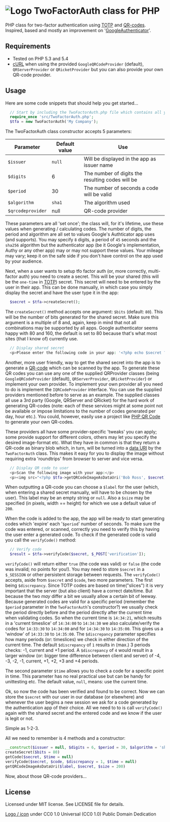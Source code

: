 # ![Logo](https://raw.githubusercontent.com/RobThree/TwoFactorAuth/master/logo.png) TwoFactorAuth class for PHP

PHP class for two-factor authentication using [TOTP](http://en.wikipedia.org/wiki/Time-based_One-time_Password_Algorithm) and [QR-codes](http://en.wikipedia.org/wiki/QR_code). Inspired, based and mostly an improvement on '[GoogleAuthenticator](https://github.com/PHPGangsta/GoogleAuthenticator)'.

## Requirements

* Tested on PHP 5.3 and 5.4
* [cURL](http://php.net/manual/en/book.curl.php) when using the provided `GoogleQRCodeProvider` (default), `QRServerProvider` or `QRicketProvider` but you can also provide your own QR-code provider.


## Usage

Here are some code snippets that should help you get started...

````php
  // Start by including the TwoFactorAuth.php file which contains all you need (for now)
  require_once 'src/TwoFactorAuth.php';
  $tfa = new TwoFactorAuth('My Company');
````

The TwoFactorAuth class constructor accepts 5 parameters:

Parameter         | Default value | Use 
------------------|---------------|--------------------------------------------------
`$issuer`         | `null`        | Will be displayed in the app as issuer name
`$digits`         | 6             | The number of digits the resulting codes will be
`$period`         | 30            | The number of seconds a code will be valid
`$algorithm`      | `sha1`        | The algorithm used
`$qrcodeprovider` | null          | QR-code provider

These parameters are all 'set once'; the class will, for it's lifetime, use these values when generating / calculating codes. The number of digits, the period and algorithm are all set to values Google's Authticator app uses (and supports). You may specify `8` digits, a period of `45` seconds and the `sha256` algorithm but the authenticator app (be it Google's implementation, Authy or any other app) may or may not support these values. Your mileage may vary; keep it on the safe side if you don't have control on the app used by your audience.

Next, when a user wants to setup tfo factor auth (or, more correctly, multi-factor auth) you need to create a secret. This will be your shared (this will be the `one-time` in [TOTP](http://en.wikipedia.org/wiki/Time-based_One-time_Password_Algorithm)) secret. This secret will need to be entered by the user in their app. This can be done manually, in which case you simply display the secret and have the user type it in the app:

````php
  $secret = $tfa->createSecret();
````

The `createSecret()` method accepts one argument: `$bits` (default: `80`). This will be the number of bits generated for the shared secret. Make sure this argument is a multiple of 8 and, again, keep in mind that not all combinations may be supported by all apps. Google authenticator seems happy with 80 and 160, the default is set to 80 because that's what most sites (that I know of) currently use.

````php
  // Display shared secret
  <p>Please enter the following code in your app: '<?php echo $secret ?>'</p>
````

Another, more user friendly, way to get the shared secret into the app is to generate a [QR-code](http://en.wikipedia.org/wiki/QR_code) which can be scanned by the app. To generate these QR codes you can use any one of the supplied QRProvider classes (being `GoogleQRCodeProvider` (default), `QRServerProvider`, `QRicketProvider`) or implement your own provider. To implement your own provider all you need to do is implement the `IQRCodeProvider` interface. You can use the supplied providers mentioned before to serve as an example. The supplied classes all use a 3rd party (Google, QRServer and QRicket) for the hard work of generating QR-codes (note: each of these services might at some point not be available or impose limitations to the number of codes generated per day, hour etc.). You could, however, easily use a project like [PHP QR Code](http://phpqrcode.sourceforge.net/) to generate your own QR-codes.

These providers all have some provider-specific 'tweaks' you can apply; some provide support for different colors, others may let you specify the desired image-format etc. What they have in common is that they return a QR-code as binary blob which, in turn, will be turned into a [data URI](http://en.wikipedia.org/wiki/Data_URI_scheme) by the `TwoFactorAuth` class. This makes it easy for you to display the image without requiring extra 'roundtrips' from browser to server and vice versa.

````php
  // Display QR code to user
  <p>Scan the following image with your app:</p>
  <p><img src="<?php $tfa->getQRCodeImageAsDataUri('Bob Ross', $secret) ?>"></p>
````

When outputting a QR-code you can choose a `$label` for the user (which, when entering a shared secret manually, will have to be chosen by the user). This label may be an empty string or `null`. Also a `$size` may be specified (in pixels, width == height) for which we use a default value of `200`.

When the code is added to the app, the app will be ready to start generating codes which 'expire' each '`$period`' number of seconds. To make sure the code was entered, or scanned, correctly you need to verify this by having the user enter a generated code. To check if the generated code is valid you call the `verifyCode()` method:

````php
  // Verify code
  $result = $tfa->verifyCode($secret, $_POST['verification']);
````

`verifyCode()` will return either `true` (the code was valid) or `false` (the code was invalid; no points for you!). You may need to store `$secret` in a `$_SESSION` or other persistent storage between requests. The `verifyCode()` accepts, aside from `$secret` and `$code`, two more parameters. The first being `$discrepancy`. Since TOTP codes are based on time("slices") it is very important that the server (but also client) have a correct date/time. But because the two *may* differ a bit we usually allow a certain bit of leeway. Because generated codes are valid for a specific period (remember the `$period` parameter in the `TwoFactorAuth`'s constructor?) we usually check the period directly before and the period directly after the current time when validating codes. So when the current time is `14:34:21`, which results in a 'current timeslice' of `14:34:00` to `14:34:30` we also calculate/verify the codes for `14:33:30` to `14:34:00` and for `14:34:30` to `14:35:00`. This gives us a 'window' of `14:33:30` to `14:35:00`. The `$discrepancy` parameter specifies how many periods (or: timeslices) we check in either direction of the current time. The default `$discrepancy` of `1` results in (max.) 3 periods checks: -1, current and +1 period. A `$discrepancy` of `4` would result in a larger window (or: bigger time difference between client and server) of -4, -3, -2, -1, current, +1, +2, +3 and +4 periods.

The second parameter `$time` allows you to check a code for a specific point in time. This parameter has no real practical use but can be handy for unittesting etc. The default value, `null`, means: use the current time.

Ok, so now the code has been verified and found to be correct. Now we can store the `$secret` with our user in our database (or elsewhere) and whenever the user begins a new session we ask for a code generated by the authentication app of their choice. All we need to to is call `verifyCode()` again with the shared secret and the entered code and we know if the user is legit or not.

Simple as 1-2-3.

All we need to remember is 4 methods and a constructor:

````php
__construct($issuer = null, $digits = 6, $period = 30, $algorithm = 'sha1', $qrcodeprovider = null)
createSecret($bits = 80)
getCode($secret, $time = null)
verifyCode($secret, $code, $discrepancy = 1, $time = null)
getQRCodeImageAsDataUri($label, $secret, $size = 200)
````

Now, about those QR-code providers...

## License

Licensed under MIT license. See LICENSE file for details.

[Logo / icon](http://www.iconmay.com/Simple/Travel_and_Tourism_Part_2/luggage_lock_safety_baggage_keys_cylinder_lock_hotel_travel_tourism_luggage_lock_icon_465) under  CC0 1.0 Universal (CC0 1.0) Public Domain Dedication

